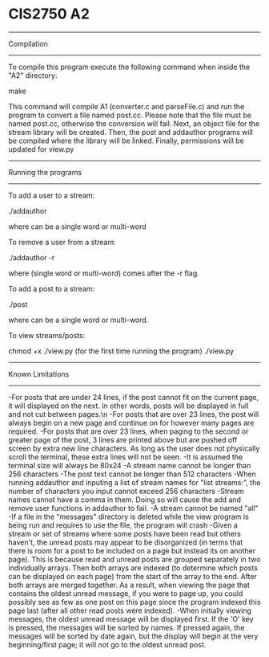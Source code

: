 # CIS2750 A2

************
Compilation
************

To compile this program execute the following command when inside the "A2" directory:

make

This command will compile A1 (converter.c and parseFile.c) and run the program to convert a file named post.cc. Please note that the file must be named post.cc, otherwise the conversion will fail. Next, an object file for the stream library will be created. Then, the post and addauthor programs will be compiled where the library will be linked. Finally, permissions will be updated for view.py

********************
Running the programs
********************

To add a user to a stream:

./addauthor <username>

where <username> can be a single word or multi-word

To remove a user from a stream:

./addauthor -r <username>

where <username> (single word or multi-word) comes after the -r flag.

To add a post to a stream:

./post <username>

where <username> can be a single word or multi-word.

To view streams/posts:

chmod +x ./view.py (for the first time running the program)
./view.py

*****************
Known Limitations
*****************
-For posts that are under 24 lines, if the post cannot fit on the current page, it will displayed on the next. In other words, posts will be displayed in full and not cut between pages.\n
-For posts that are over 23 lines, the post will always begin on a new page and continue on for however many pages are required.
-For posts that are over 23 lines, when paging to the second or greater page of the post, 3 lines are printed above but are pushed off screen by extra new line characters. As long as the user does not physically scroll the terminal, these extra lines will not be seen.
-It is assumed the terminal size will always be 80x24
-A stream name cannot be longer than 256 characters
-The post text cannot be longer than 512 characters
-When running addauthor and inputing a list of stream names for "list streams:", the number of characters you input cannot exceed 256 characters
-Stream names cannot have a comma in them. Doing so will cause the add and remove user functions in addauthor to fail.
-A stream cannot be named "all"
-If a file in the "messages" directory is deleted while the view program is being run and requires to use the file, the program will crash
-Given a stream or set of streams where some posts have been read but others haven't, the unread posts may appear to be disorganized (in terms that there is room for a post to be included on a page but instead its on another page). This is because read and unread posts are grouped separately in two individually arrays. Then both arrays are indexed (to determine which posts can be displayed on each page) from the start of the array to the end. After both arrays are merged together. As a result, when viewing the page that contains the oldest unread message, if you were to page up, you could possibly see as few as one post on this page since the program indexed this page last (after all other read posts were indexed).
-When initially viewing messages, the oldest unread message will be displayed first. If the 'O' key is pressed, the messages will be sorted by names. If pressed again, the messages will be sorted by date again, but the display will begin at the very beginning/first page; it will not go to the oldest unread post.
